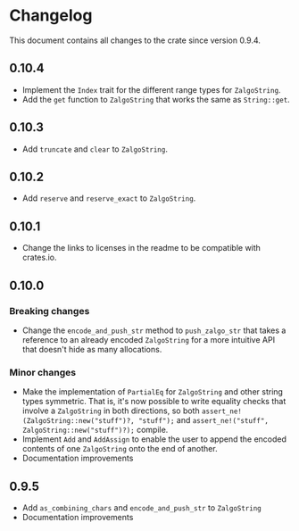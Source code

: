 # Changelog

This document contains all changes to the crate since version 0.9.4.

## 0.10.4

- Implement the `Index` trait for the different range types for `ZalgoString`.
- Add the `get` function to `ZalgoString` that works the same as `String::get`.

## 0.10.3

 - Add `truncate` and `clear` to `ZalgoString`.

## 0.10.2

 - Add `reserve` and `reserve_exact` to `ZalgoString`.

## 0.10.1

 - Change the links to licenses in the readme to be compatible with crates.io.

## 0.10.0

### Breaking changes

 - Change the `encode_and_push_str` method to `push_zalgo_str` that takes a reference to an already encoded `ZalgoString` for a more intuitive API that doesn't hide as many allocations.

### Minor changes

 - Make the implementation of `PartialEq` for `ZalgoString` and other string types symmetric. That is, it's now possible to write equality checks that involve a `ZalgoString` in both directions, so both `assert_ne!(ZalgoString::new("stuff")?, "stuff");` and `assert_ne!("stuff", ZalgoString::new("stuff")?);` compile.
 - Implement `Add` and `AddAssign` to enable the user to append the encoded contents of one `ZalgoString` onto the end of another.
 - Documentation improvements

## 0.9.5

 - Add `as_combining_chars` and `encode_and_push_str` to `ZalgoString`
 - Documentation improvements